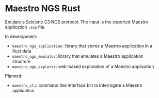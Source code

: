 # Maestro NGS Rust

Emulate a [Sciclone G3 NGS](https://www.perkinelmer.com/product/sciclone-g3-ngs-workstation-cls145321)
protocol. The input is the exported Maestro application `.eap` file. 

In development:
* `maestro_ngs_application`: library that stores a Maestro application in a Rust data 
* `maestro_ngs_emulator`: library that emulates a Maestro application
structure
* `maestro_ngs_explorer`: web-based exploration of a Maestro application
  
Planned:
* `maestro_cli`: command line interface bin to interrogate a Maestro application
  